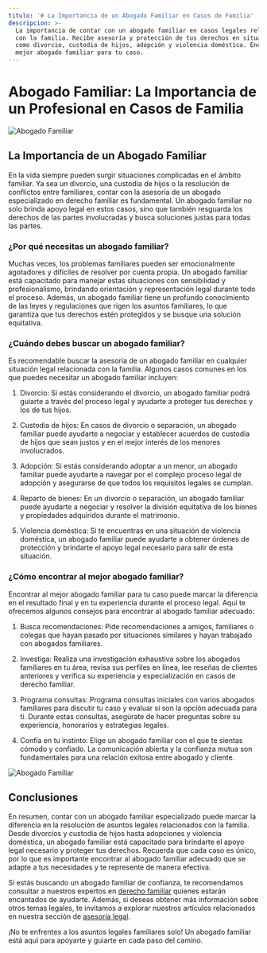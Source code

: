 ```yaml
---
titulo: '# La Importancia de un Abogado Familiar en Casos de Familia'
descripcion: >-
  La importancia de contar con un abogado familiar en casos legales relacionados
  con la familia. Recibe asesoría y protección de tus derechos en situaciones
  como divorcio, custodia de hijos, adopción y violencia doméstica. Encuentra al
  mejor abogado familiar para tu caso.
---
```


# Abogado Familiar: La Importancia de un Profesional en Casos de Familia

![Abogado Familiar](./img/abogado-familiar-1.webp)

## La Importancia de un Abogado Familiar

En la vida siempre pueden surgir situaciones complicadas en el ámbito familiar. Ya sea un divorcio, una custodia de hijos o la resolución de conflictos entre familiares, contar con la asesoría de un abogado especializado en derecho familiar es fundamental. Un abogado familiar no solo brinda apoyo legal en estos casos, sino que también resguarda los derechos de las partes involucradas y busca soluciones justas para todas las partes.

### ¿Por qué necesitas un abogado familiar?

Muchas veces, los problemas familiares pueden ser emocionalmente agotadores y difíciles de resolver por cuenta propia. Un abogado familiar está capacitado para manejar estas situaciones con sensibilidad y profesionalismo, brindando orientación y representación legal durante todo el proceso. Además, un abogado familiar tiene un profundo conocimiento de las leyes y regulaciones que rigen los asuntos familiares, lo que garantiza que tus derechos estén protegidos y se busque una solución equitativa.

### ¿Cuándo debes buscar un abogado familiar?

Es recomendable buscar la asesoría de un abogado familiar en cualquier situación legal relacionada con la familia. Algunos casos comunes en los que puedes necesitar un abogado familiar incluyen:

1. Divorcio: Si estás considerando el divorcio, un abogado familiar podrá guiarte a través del proceso legal y ayudarte a proteger tus derechos y los de tus hijos.

2. Custodia de hijos: En casos de divorcio o separación, un abogado familiar puede ayudarte a negociar y establecer acuerdos de custodia de hijos que sean justos y en el mejor interés de los menores involucrados.

3. Adopción: Si estás considerando adoptar a un menor, un abogado familiar puede ayudarte a navegar por el complejo proceso legal de adopción y asegurarse de que todos los requisitos legales se cumplan.

4. Reparto de bienes: En un divorcio o separación, un abogado familiar puede ayudarte a negociar y resolver la división equitativa de los bienes y propiedades adquiridos durante el matrimonio.

5. Violencia doméstica: Si te encuentras en una situación de violencia doméstica, un abogado familiar puede ayudarte a obtener órdenes de protección y brindarte el apoyo legal necesario para salir de esta situación.

### ¿Cómo encontrar al mejor abogado familiar?

Encontrar al mejor abogado familiar para tu caso puede marcar la diferencia en el resultado final y en tu experiencia durante el proceso legal. Aquí te ofrecemos algunos consejos para encontrar al abogado familiar adecuado:

1. Busca recomendaciones: Pide recomendaciones a amigos, familiares o colegas que hayan pasado por situaciones similares y hayan trabajado con abogados familiares.

2. Investiga: Realiza una investigación exhaustiva sobre los abogados familiares en tu área, revisa sus perfiles en línea, lee reseñas de clientes anteriores y verifica su experiencia y especialización en casos de derecho familiar.

3. Programa consultas: Programa consultas iniciales con varios abogados familiares para discutir tu caso y evaluar si son la opción adecuada para ti. Durante estas consultas, asegúrate de hacer preguntas sobre su experiencia, honorarios y estrategias legales.

4. Confía en tu instinto: Elige un abogado familiar con el que te sientas cómodo y confiado. La comunicación abierta y la confianza mutua son fundamentales para una relación exitosa entre abogado y cliente.

![Abogado Familiar](./img/abogado-familiar-2.webp)




## Conclusiones




En resumen, contar con un abogado familiar especializado puede marcar la diferencia en la resolución de asuntos legales relacionados con la familia. Desde divorcios y custodia de hijos hasta adopciones y violencia doméstica, un abogado familiar está capacitado para brindarte el apoyo legal necesario y proteger tus derechos. Recuerda que cada caso es único, por lo que es importante encontrar al abogado familiar adecuado que se adapte a tus necesidades y te represente de manera efectiva.




Si estás buscando un abogado familiar de confianza, te recomendamos consultar a nuestros expertos en [derecho familiar](abogado-familiar) quienes estarán encantados de ayudarte. Además, si deseas obtener más información sobre otros temas legales, te invitamos a explorar nuestros artículos relacionados en nuestra sección de [asesoría legal](asesoria-legal).




¡No te enfrentes a los asuntos legales familiares solo! Un abogado familiar está aquí para apoyarte y guiarte en cada paso del camino.



